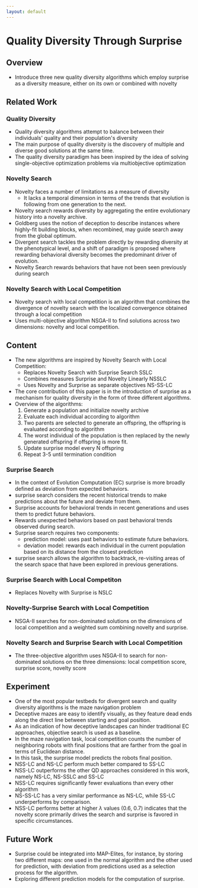 ```yaml
---
layout: default
---
```

# Quality Diversity Through Surprise

## Overview
* Introduce three new quality diversity algorithms which employ surprise as a diversity measure, either on its own or combined with novelty

## Related Work

### Quality Diversity
* Quality diversity algorithms attempt to balance between their individuals' quality and their population's diversity
* The main purpose of quality diversity is the discovery of multiple and diverse good solutions at the same time. 
* The quality diversity paradigm has been inspired by the idea of solving single-objective optimization problems via multiobjective optimization

### Novelty Search
* Novelty faces a number of limitations as a measure of diversity
	- It lacks a temporal dimension in terms of the trends that evolution is following from one generation to the next.
* Novelty search rewards diversity by aggregating the entire evolutionary history into a novelty archive.
* Goldberg uses the notion of deception  to describe instances where highly-fit building blocks, when recombined, may guide search away from the global optimum.
* Divergent search tackles the problem directly by rewarding diversity at the phenotypical level, and a shift of paradigm is proposed where rewarding behavioral diversity becomes the predominant driver of evolution.
* Novelty Search rewards behaviors that have not been seen previously during search

### Novelty Search with Local Competition
* Novelty search with local competition is an algorithm that combines the divergence of novelty search with the localized convergence obtained through a local competition
* Uses multi-objective algorithm NSGA-II to find solutions across two dimensions: novelty and local competition. 

## Content
* The new algorithms are inspired by Novelty Search with Local Competition:
	- Replaces Novelty Search with Surprise Search SSLC
	- Combines measures Surprise and Novelty Linearly NSSLC
	- Uses Novelty and Surprise as separate objectives NS-SS-LC
* The core contribution of this paper is in the introduction of surprise as a mechanism for quality diversity in the form of three different algorithms.
* Overview of the algorithms:
	1. Generate a population and initialize novelty archive
	2. Evaluate each individual according to algorithm
	3. Two parents are selected to generate an offspring, the offspring is evaluated according to algorithm
	4. The worst individual of the population is then replaced by the newly generated offspring if offspring is more fit.
	5. Update surprise model every N offspring
	6. Repeat 3-5 until termination condition

### Surprise Search
* In the context of Evolution Computation (EC) surprise is more broadly defined as deviation from expected behaviors.
* surprise search considers the recent historical trends to make predictions about the future and deviate from them.
* Surprise accounts for behavioral trends in recent generations and uses them to predict future behaviors.
* Rewards unexpected behaviors based on past behavioral trends observed during search.
* Surprise search requires two components: 
	- prediction model: uses past behaviors to estimate future behaviors. 
	- deviation model: rewards each individual in the current population based on its distance from the closest prediction
* surprise search allows the algorithm to backtrack, re-visiting areas of the search space that have been explored in previous generations.

### Surprise Search with Local Competiton
* Replaces Novelty with Surprise is NSLC

### Novelty-Surprise Search with Local Competition
* NSGA-II searches for non-dominated solutions on the dimensions of local competition and a weighted sum combining novelty and surprise.

### Novelty Search and Surprise Search with Local Competition
* The three-objective algorithm uses NSGA-II to search for non-dominated solutions on the three dimensions: local competition score, surprise score, novelty score

## Experiment
* One of the most popular testbeds for divergent search and quality diversity algorithms is the maze navigation problem
* Deceptive mazes are easy to identify visually, as they feature dead ends along the direct line between starting and goal position.
* As an indication of how deceptive landscapes can hinder traditional EC approaches, objective search is used as a baseline.
* In the maze navigation task, local competition counts the number of neighboring robots with final positions that are farther from the goal in terms of Euclidean distance.
* In this task, the surprise model predicts the robots final position.
* NSS-LC and NS-LC perform much better compared to SS-LC
* NSS-LC outperforms the other QD approaches considered in this work, namely NS-LC, NS-SSLC and SS-LC
* NSS-LC requires significantly fewer evaluations than every other algorithm
* NS-SS-LC has a very similar performance as NS-LC, while  SS-LC underperforms by comparison.
* NSS-LC performs better at higher $\lambda$ values (0.6, 0.7) indicates that the novelty score primarily drives the search and surprise is favored in specific circumstances.

## Future Work
* Surprise could be integrated into MAP-Elites, for instance, by storing two different maps: one used in the normal algorithm and the other used for prediction, with deviation from predictions used as a selection process for the algorithm.
* Exploring different prediction models for the computation of surprise.




